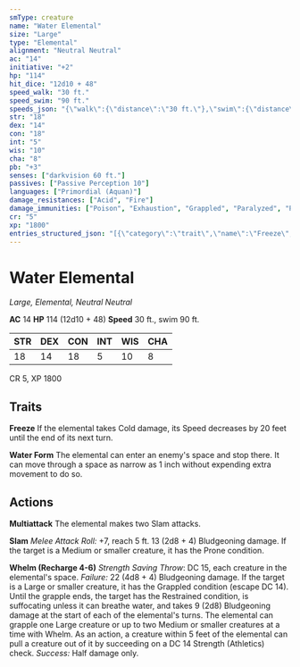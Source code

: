```yaml
---
smType: creature
name: "Water Elemental"
size: "Large"
type: "Elemental"
alignment: "Neutral Neutral"
ac: "14"
initiative: "+2"
hp: "114"
hit_dice: "12d10 + 48"
speed_walk: "30 ft."
speed_swim: "90 ft."
speeds_json: "{\"walk\":{\"distance\":\"30 ft.\"},\"swim\":{\"distance\":\"90 ft.\"}}"
str: "18"
dex: "14"
con: "18"
int: "5"
wis: "10"
cha: "8"
pb: "+3"
senses: ["darkvision 60 ft."]
passives: ["Passive Perception 10"]
languages: ["Primordial (Aquan)"]
damage_resistances: ["Acid", "Fire"]
damage_immunities: ["Poison", "Exhaustion", "Grappled", "Paralyzed", "Petrified", "Poisoned", "Prone", "Restrained", "Unconscious"]
cr: "5"
xp: "1800"
entries_structured_json: "[{\"category\":\"trait\",\"name\":\"Freeze\",\"text\":\"If the elemental takes Cold damage, its Speed decreases by 20 feet until the end of its next turn.\"},{\"category\":\"trait\",\"name\":\"Water Form\",\"text\":\"The elemental can enter an enemy's space and stop there. It can move through a space as narrow as 1 inch without expending extra movement to do so.\"},{\"category\":\"action\",\"name\":\"Multiattack\",\"text\":\"The elemental makes two Slam attacks.\"},{\"category\":\"action\",\"name\":\"Slam\",\"text\":\"*Melee Attack Roll:* +7, reach 5 ft. 13 (2d8 + 4) Bludgeoning damage. If the target is a Medium or smaller creature, it has the Prone condition.\",\"kind\":\"Melee Attack Roll\",\"to_hit\":\"+7\",\"range\":\"5 ft\",\"damage\":\"13 (2d8 + 4) Bludgeoning\"},{\"category\":\"action\",\"name\":\"Whelm\",\"recharge\":\"Recharge 4-6\",\"text\":\"*Strength Saving Throw*: DC 15, each creature in the elemental's space. *Failure:*  22 (4d8 + 4) Bludgeoning damage. If the target is a Large or smaller creature, it has the Grappled condition (escape DC 14). Until the grapple ends, the target has the Restrained condition, is suffocating unless it can breathe water, and takes 9 (2d8) Bludgeoning damage at the start of each of the elemental's turns. The elemental can grapple one Large creature or up to two Medium or smaller creatures at a time with Whelm. As an action, a creature within 5 feet of the elemental can pull a creature out of it by succeeding on a DC 14 Strength (Athletics) check. *Success:*  Half damage only.\",\"target\":\"each creature in the elemental's space\",\"damage\":\"22 (4d8 + 4) Bludgeoning\",\"save_ability\":\"STR\",\"save_dc\":15,\"save_effect\":\"Half damage only\"}]"
---
```


# Water Elemental
*Large, Elemental, Neutral Neutral*

**AC** 14
**HP** 114 (12d10 + 48)
**Speed** 30 ft., swim 90 ft.

| STR | DEX | CON | INT | WIS | CHA |
| --- | --- | --- | --- | --- | --- |
| 18 | 14 | 18 | 5 | 10 | 8 |

CR 5, XP 1800

## Traits

**Freeze**
If the elemental takes Cold damage, its Speed decreases by 20 feet until the end of its next turn.

**Water Form**
The elemental can enter an enemy's space and stop there. It can move through a space as narrow as 1 inch without expending extra movement to do so.

## Actions

**Multiattack**
The elemental makes two Slam attacks.

**Slam**
*Melee Attack Roll:* +7, reach 5 ft. 13 (2d8 + 4) Bludgeoning damage. If the target is a Medium or smaller creature, it has the Prone condition.

**Whelm (Recharge 4-6)**
*Strength Saving Throw*: DC 15, each creature in the elemental's space. *Failure:*  22 (4d8 + 4) Bludgeoning damage. If the target is a Large or smaller creature, it has the Grappled condition (escape DC 14). Until the grapple ends, the target has the Restrained condition, is suffocating unless it can breathe water, and takes 9 (2d8) Bludgeoning damage at the start of each of the elemental's turns. The elemental can grapple one Large creature or up to two Medium or smaller creatures at a time with Whelm. As an action, a creature within 5 feet of the elemental can pull a creature out of it by succeeding on a DC 14 Strength (Athletics) check. *Success:*  Half damage only.
